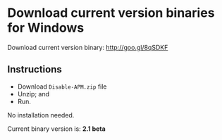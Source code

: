 # Download current version binaries for Windows #

Download current version binary: http://goo.gl/8qSDKF

## Instructions ##

  * Download `Disable-APM.zip` file
  * Unzip; and
  * Run.

No installation needed.

Current binary version is: **2.1 beta**